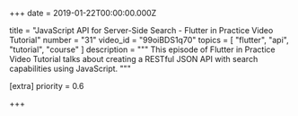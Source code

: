 
+++
date = 2019-01-22T00:00:00.000Z


title = "JavaScript API for Server-Side Search - Flutter in Practice Video Tutorial"
number = "31"
video_id = "99oiBDS1q70"
topics = [ "flutter", "api", "tutorial", "course" ]
description = """
This episode of Flutter in Practice Video Tutorial talks about creating a RESTful JSON API with search capabilities using JavaScript.
"""

[extra]
priority = 0.6

+++




